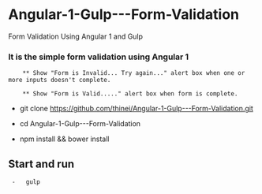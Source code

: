 # Angular-1-Gulp---Form-Validation
 Form Validation  Using Angular 1 and Gulp
 
### It is the simple form validation using Angular 1
        ** Show "Form is Invalid... Try again..." alert box when one or more inputs doesn't complete.
        
        ** Show "Form is Valid....." alert box when form is complete.

 
 - git clone https://github.com/thinei/Angular-1-Gulp---Form-Validation.git
 
 - cd Angular-1-Gulp---Form-Validation
 
 - npm install && bower install
 
 
 ## Start and run 
  
     -   gulp
 
 
 
 
